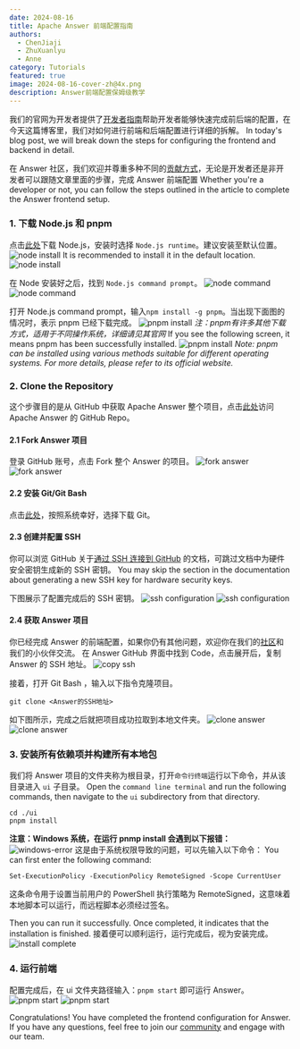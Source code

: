 ```yaml
---
date: 2024-08-16
title: Apache Answer 前端配置指南
authors:
  - ChenJiaji
  - ZhuXuanlyu
  - Anne
category: Tutorials
featured: true
image: 2024-08-16-cover-zh@4x.png
description: Answer前端配置保姆级教学
---
```


我们的官网为开发者提供了[开发者指南](https://answer.apache.org/zh-CN/docs/development/)帮助开发者能够快速完成前后端的配置，在今天这篇博客里，我们对如何进行前端和后端配置进行详细的拆解。 In today's blog post, we will break down the steps for configuring the frontend and backend in detail.

在 Answer 社区，我们欢迎并尊重多种不同的[贡献方式](https://answer.apache.org/zh-CN/community/contributing/)，无论是开发者还是非开发者可以跟随文章里面的步骤，完成 Answer 前端配置 Whether you're a developer or not, you can follow the steps outlined in the article to complete the Answer frontend setup.

### 1. 下载 Node.js 和 pnpm

点击[此处](https://nodejs.org/en)下载 Node.js，安装时选择 `Node.js runtime`。建议安装至默认位置。
![node install](node-install.png) It is recommended to install it in the default location.
![node install](node-install.png)

在 Node 安装好之后，找到 `Node.js command prompt`。
![node command](node-command.png)
![node command](node-command.png)

打开 Node.js command prompt，输入`npm install -g pnpm`。当出现下面图的情况时，表示 pnpm 已经下载完成。
![pnpm install](pnpm-install.png)
_注：pnpm有许多其他下载方式，适用于不同操作系统，详细请见其官网_ If you see the following screen, it means pnpm has been successfully installed.
![pnpm install](pnpm-install.png)
_Note: pnpm can be installed using various methods suitable for different operating systems. For more details, please refer to its official website._

### 2. Clone the Repository

这个步骤目的是从 GitHub 中获取 Apache Answer 整个项目，点击[此处](https://github.com/apache/answer)访问 Apache Answer 的 GitHub Repo。

#### 2.1 Fork Answer 项目

登录 GitHub 账号，点击 Fork 整个 Answer 的项目。
![fork answer](fork-answer.png)
![fork answer](fork-answer.png)

#### 2.2 安装 Git/Git Bash

点击[此处](https://git-scm.com/downloads)，按照系统幸好，选择下载 Git。

#### 2.3 创建并配置 SSH

你可以浏览 GitHub 关于[通过 SSH 连接到 GitHub](https://docs.github.com/zh/authentication/connecting-to-github-with-ssh) 的文档，可跳过文档中为硬件安全密钥生成新的 SSH 密钥。 You may skip the section in the documentation about generating a new SSH key for hardware security keys.

下图展示了配置完成后的 SSH 密钥。
![ssh configuration](ssh-configuration.png)
![ssh configuration](ssh-configuration.png)

#### 2.4 获取 Answer 项目

你已经完成 Answer 的前端配置，如果你仍有其他问题，欢迎你在我们的[社区](https://meta.answer.dev/)和我们的小伙伴交流。 在 Answer GitHub 界面中找到 Code，点击展开后，复制 Answer 的 SSH 地址。
![copy ssh](copy-ssh.png)

接着，打开 Git Bash ，输入以下指令克隆项目。

```
git clone <Answer的SSH地址>
```

如下图所示，完成之后就把项目成功拉取到本地文件夹。
![clone answer](clone-answer.png)
![clone answer](clone-answer.png)

### 3. 安装所有依赖项并构建所有本地包

我们将 Answer 项目的文件夹称为根目录，打开`命令行终端`运行以下命令，并从该目录进入 `ui` 子目录。 Open the `command line terminal` and run the following commands, then navigate to the `ui` subdirectory from that directory.

```
cd ./ui
pnpm install
```

**注意：Windows 系统，在运行 pnmp install 会遇到以下报错：**
![windows-error](windows-error.png)
这是由于系统权限导致的问题，可以先输入以下命令： You can first enter the following command:

```
Set-ExecutionPolicy -ExecutionPolicy RemoteSigned -Scope CurrentUser
```

这条命令用于设置当前用户的 PowerShell 执行策略为 RemoteSigned，这意味着本地脚本可以运行，而远程脚本必须经过签名。

Then you can run it successfully. Once completed, it indicates that the installation is finished.
接着便可以顺利运行，运行完成后，视为安装完成。
![install complete](install-complete.png)

### 4. 运行前端

配置完成后，在 ui 文件夹路径输入：`pnpm start` 即可运行 Answer。
![pnpm start](pnpm-start.png)
![pnpm start](pnpm-start.png)

Congratulations! You have completed the frontend configuration for Answer. If you have any questions, feel free to join our [community](https://meta.answer.dev/) and engage with our team.
